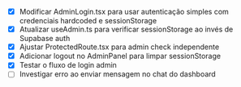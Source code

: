 - [x] Modificar AdminLogin.tsx para usar autenticação simples com credenciais hardcoded e sessionStorage
- [x] Atualizar useAdmin.ts para verificar sessionStorage ao invés de Supabase auth
- [x] Ajustar ProtectedRoute.tsx para admin check independente
- [x] Adicionar logout no AdminPanel para limpar sessionStorage
- [x] Testar o fluxo de login admin
- [ ] Investigar erro ao enviar mensagem no chat do dashboard
